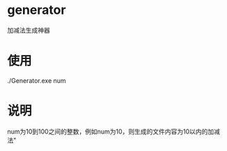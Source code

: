 # generator
加减法生成神器

# 使用  
 ./Generator.exe num 
 
# 说明  
num为10到100之间的整数，例如num为10，则生成的文件内容为10以内的加减法"
